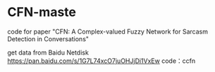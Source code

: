 # CFN-maste
code for paper "CFN: A Complex-valued Fuzzy Network for Sarcasm Detection in Conversations"

get data from Baidu Netdisk https://pan.baidu.com/s/1G7L74xcO7juOHJjDi1VxEw  code：ccfn 

